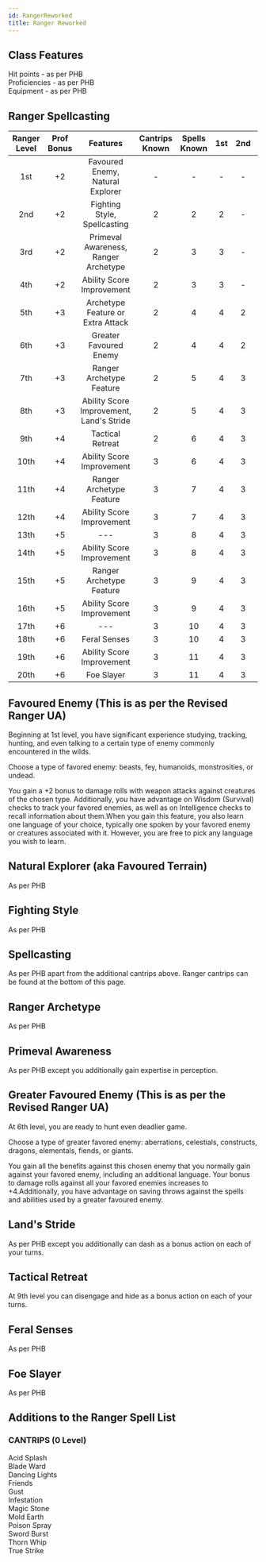 ```yaml
---
id: RangerReworked
title: Ranger Reworked
---
```


## Class Features
Hit points - as per PHB  
Proficiencies - as per PHB  
Equipment - as per PHB  


## Ranger Spellcasting

| Ranger Level | Prof Bonus | Features                                 | Cantrips Known | Spells Known | 1st | 2nd | 3rd | 4th | 5th |
|:------------:|:----------:|:----------------------------------------:|:--------------:|:------------:|:---:|:---:|:---:|:---:|:---:|
| 1st          | +2         | Favoured Enemy, Natural Explorer         |-               | -            | -   | -   | -   | -   | -   |
| 2nd          | +2         | Fighting Style, Spellcasting             | 2              | 2            | 2   | -   | -   | -   | -   |
| 3rd          | +2         | Primeval Awareness, Ranger Archetype     | 2              | 3            | 3   | -   | -   | -   | -   |
| 4th          | +2         | Ability Score Improvement                | 2              | 3            | 3   | -   | -   | -   | -   |
| 5th          | +3         | Archetype Feature or Extra Attack        | 2              | 4            | 4   | 2   | -   | -   | -   |
| 6th          | +3         | Greater Favoured Enemy                   | 2              | 4            | 4   | 2   | -   | -   | -   |
| 7th          | +3         | Ranger Archetype Feature                 | 2              | 5            | 4   | 3   | -   | -   | -   |
| 8th          | +3         | Ability Score Improvement, Land's Stride | 2              | 5            | 4   | 3   | -   | -   | -   |
| 9th          | +4         | Tactical Retreat                         | 2              | 6            | 4   | 3   | 2   | -   | -   |
| 10th         | +4         | Ability Score Improvement                | 3              | 6            | 4   | 3   | 2   | -   | -   |
| 11th         | +4         | Ranger Archetype Feature                 | 3              | 7            | 4   | 3   | 3   | -   | -   |
| 12th         | +4         | Ability Score Improvement                | 3              | 7            | 4   | 3   | 3   | -   | -   |
| 13th         | +5         | ---                                      | 3              | 8            | 4   | 3   | 3   | 1   | -   |
| 14th         | +5         | Ability Score Improvement                | 3              | 8            | 4   | 3   | 3   | 1   | -   |
| 15th         | +5         | Ranger Archetype Feature                 | 3              | 9            | 4   | 3   | 3   | 2   | -   |
| 16th         | +5         | Ability Score Improvement                | 3              | 9            | 4   | 3   | 3   | 2   | -   |
| 17th         | +6         | ---                                      | 3              | 10           | 4   | 3   | 3   | 3   | 1   |
| 18th         | +6         | Feral Senses                             | 3              | 10           | 4   | 3   | 3   | 3   | 1   |
| 19th         | +6         | Ability Score Improvement                | 3              | 11           | 4   | 3   | 3   | 3   | 2   |
| 20th         | +6         | Foe Slayer                               | 3              | 11           | 4   | 3   | 3   | 3   | 2   |

## Favoured Enemy (This is as per the Revised Ranger UA)

Beginning at 1st level, you have significant experience studying, tracking, hunting, and even talking to a certain type of enemy commonly encountered in the wilds.  

Choose a type of favored enemy: beasts, fey, humanoids, monstrosities, or undead.  

You gain a +2 bonus to damage rolls with weapon attacks against creatures of the chosen type. Additionally, you have advantage on Wisdom (Survival) checks to track your favored enemies, as well as on Intelligence checks to recall information about them.When you gain this feature, you also learn one language of your choice, typically one spoken by your favored enemy or creatures associated with it. However, you are free to pick any language you wish to learn.


## Natural Explorer (aka Favoured Terrain)
As per PHB

## Fighting Style
As per PHB

## Spellcasting
As per PHB apart from the additional cantrips above. Ranger cantrips can be found at the bottom of this page.

## Ranger Archetype
As per PHB

## Primeval Awareness
As per PHB except you additionally gain expertise in perception.

## Greater Favoured Enemy (This is as per the Revised Ranger UA)
At 6th level, you are ready to hunt even deadlier game. 

Choose a type of greater favored enemy: aberrations, celestials, constructs, dragons, elementals, fiends, or giants. 

You gain all the benefits against this chosen enemy that you normally gain against your favored enemy, including an additional language. Your bonus to damage rolls against all your favored enemies increases to +4.Additionally, you have advantage on saving throws against the spells and abilities used by a greater favoured enemy.

## Land's Stride
As per PHB except you additionally can dash as a bonus action on each of your turns. 

## Tactical Retreat
At 9th level you can disengage and hide as a bonus action on each of your turns.

## Feral Senses
As per PHB

## Foe Slayer
As per PHB

## Additions to the Ranger Spell List
### CANTRIPS (0 Level)
Acid Splash  
Blade Ward  
Dancing Lights  
Friends  
Gust  
Infestation  
Magic Stone  
Mold Earth  
Poison Spray  
Sword Burst  
Thorn Whip  
True Strike  
